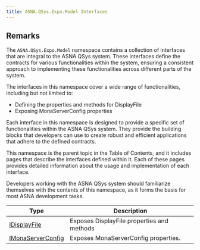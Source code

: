 ```yaml
---
title: ASNA.QSys.Expo.Model Interfaces
---
```


## Remarks

The `ASNA.QSys.Expo.Model` namespace contains a collection of interfaces that are integral to the ASNA QSys system. These interfaces define the contracts for various functionalities within the system, ensuring a consistent approach to implementing these functionalities across different parts of the system.

The interfaces in this namespace cover a wide range of functionalities, including but not limited to:

- Defining the properties and methods for DisplayFile
- Exposing MonaServerConfig properties

Each interface in this namespace is designed to provide a specific set of functionalities within the ASNA QSys system. They provide the building blocks that developers can use to create robust and efficient applications that adhere to the defined contracts.

This namespace is the parent topic in the Table of Contents, and it includes pages that describe the interfaces defined within it. Each of these pages provides detailed information about the usage and implementation of each interface.

Developers working with the ASNA QSys system should familiarize themselves with the contents of this namespace, as it forms the basis for most ASNA development tasks.


| Type | Description |
| --- | --- |
| [IDisplayFile](/reference/expo/qsys-expo-model/i-display-file.html) | Exposes DisplayFile properties and methods |
| [IMonaServerConfig](/reference/expo/qsys-expo-model/i-mona-server-config.html) | Exposes MonaServerConfig properties. |
